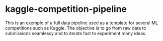 # kaggle-competition-pipeline
This is an exemple of a full data pipeline used as a template for several ML competitions such as Kaggle. The objective is to go from raw data to submissions seamlessy and to iterate fast to experiment many ideas.
